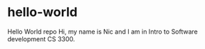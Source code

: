 # hello-world
Hello World repo
Hi, my name is Nic and I am in Intro to Software development CS 3300.
